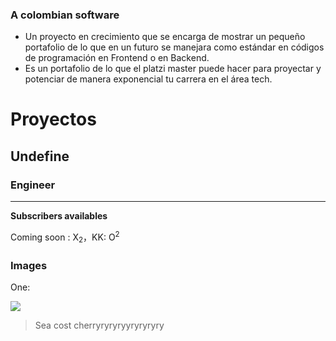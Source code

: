 ### A colombian software 

- Un proyecto en crecimiento que se encarga de mostrar un pequeño portafolio de lo que en un futuro se manejara como estándar en códigos de programación en Frontend o en Backend.
- Es un portafolio de lo que el platzi master puede hacer para proyectar y potenciar de manera exponencial tu carrera en el área tech.

Proyectos
=============

Undefine
-------------

### Engineer
                
----

**Subscribers availables**  


Coming soon : X<sub>2</sub>，KK: O<sup>2</sup>

### Images

One:


![](https://pandao.github.io/editor.md/examples/images/8.jpg)

> Sea cost
cherryryryryyryryryry